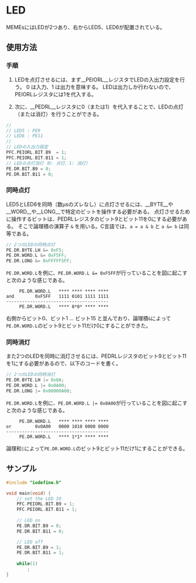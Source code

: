 
LED
===========

MEMEsにはLEDが2つあり、右からLED5、LED6が配置されている。

使用方法
-----------

### 手順

1. LEDを点灯させるには、まず__PEIORL__レジスタでLEDの入出力設定を行う。
0 は入力、1 は出力を意味する。
LEDは出力しか行わないので、PEIORLレジスタには1を代入する。

2. 次に、__PEDRL__レジスタに0（または1）を代入することで、LEDの点灯（または消灯）を行うことができる。

~~~ c
// 
// LED5 : PE9
// LED6 : PE11
// 
// LEDの入出力設定
PFC.PEIORL.BIT.B9  = 1;
PFC.PEIORL.BIT.B11 = 1;
// LEDの点灯消灯（0: 点灯、1: 消灯）
PE.DR.BIT.B9 = 0;
PE.DR.BIT.B11 = 0;
~~~

### 同時点灯

LED5とLED6を同時（数μsのズレなし）に点灯させるには、__BYTE__や__WORD__や__LONG__で特定のビットを操作する必要がある。
点灯させるために操作するビットは、PEDRLレジスタのビット9とビット11を0にする必要がある。
そこで論理積の演算子 `&` を用いる。C言語では、`a = a & b` と `a &= b` は同等である。

~~~ c
// 2つのLEDの同時点灯
PE.DR.BYTE.LH &= 0xF5;
PE.DR.WORD.L &= 0xF5FF;
PE.DR.LONG &= 0xFFFFF5FF;
~~~

`PE.DR.WORD.L`を例に、`PE.DR.WORD.L &= 0xF5FF`が行っていることを図に起こすと次のような感じである。

         PE.DR.WORD.L   **** **** **** ****
    and        0xF5FF   1111 0101 1111 1111
    ---------------------------------------
         PE.DR.WORD.L   **** 0*0* **** ****

右側からビット0、ビット1 ... ビット15 と並んでおり、論理積`&`によって`PE.DR.WORD.L`のビット9とビット11だけ0にすることができた。

### 同時消灯

また2つのLEDを同時に消灯させるには、PEDRLレジスタのビット9とビット11を1にする必要があるので、以下のコードを書く。

~~~ c
// 2つのLEDの同時消灯
PE.DR.BYTE.LH |= 0x0A;
PE.DR.WORD.L |= 0x0A00;
PE.DR.LONG |= 0x00000A00;
~~~

`PE.DR.WORD.L`を例に、`PE.DR.WORD.L |= 0x0A00`が行っていることを図に起こすと次のような感じである。

         PE.DR.WORD.L   **** **** **** ****
    or         0x0A00   0000 1010 0000 0000
    ---------------------------------------
         PE.DR.WORD.L   **** 1*1* **** ****

論理和`|`によって`PE.DR.WORD.L`のビット9とビット11だけ1にすることができる。

サンプル
-----------

~~~ c
#include "iodefine.h"

void main(void) {
	// set the LED IO
	PFC.PEIORL.BIT.B9 = 1;
	PFC.PEIORL.BIT.B11 = 1;
	
	// LED on
	PE.DR.BIT.B9 = 0;
	PE.DR.BIT.B11 = 0;

	// LED off
	PE.DR.BIT.B9 = 1;
	PE.DR.BIT.B11 = 1;
	
	while(1)
		;
}
~~~

